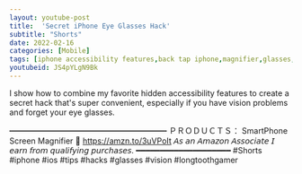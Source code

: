 ```yaml
---
layout: youtube-post
title:  'Secret iPhone Eye Glasses Hack'
subtitle: "Shorts"
date: 2022-02-16
categories: [Mobile]
tags: [iphone accessibility features,back tap iphone,magnifier,glasses,vision,eye sight,hack,tip,accessibility,iphone,ios,back tap,zoom,shorts,sight]
youtubeid: JS4pYLgN9Bk
---
```


<p class="premono" markdown="1">
I show how to combine my favorite hidden accessibility features to create a secret hack that's super convenient, especially if you have vision problems and forget your eye glasses.

━━━━━━━━━━━━━━━━━━━━
ＰＲＯＤＵＣＴＳ：
  SmartPhone Screen Magnifier
  🛒 <https://amzn.to/3uVPoIt>
  𝘈𝘴 𝘢𝘯 𝘈𝘮𝘢𝘻𝘰𝘯 𝘈𝘴𝘴𝘰𝘤𝘪𝘢𝘵𝘦 𝘐 𝘦𝘢𝘳𝘯 𝘧𝘳𝘰𝘮 𝘲𝘶𝘢𝘭𝘪𝘧𝘺𝘪𝘯𝘨 𝘱𝘶𝘳𝘤𝘩𝘢𝘴𝘦𝘴.
━━━━━━━━━━━━━━━━━━━━
#Shorts #iphone #ios #tips #hacks #glasses #vision #longtoothgamer
</p>
